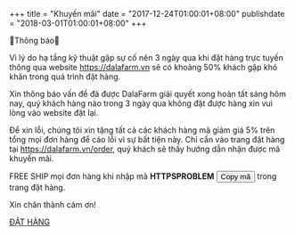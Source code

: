 +++
title = "Khuyến mãi"
date = "2017-12-24T01:00:01+08:00"
publishdate = "2018-03-01T01:00:01+08:00"
+++


📢Thông báo📢

Vì lý do hạ tầng kỹ thuật gặp sự cố nên 3 ngày qua khi đặt hàng trực tuyến thông qua website https://dalafarm.vn sẽ có khoảng 50% khách gặp khó khăn trong quá trình đặt hàng.

Xin thông báo vấn đề đã được DalaFarm giải quyết xong hoàn tất sáng hôm nay, quý khách hàng nào trong 3 ngày qua không đặt được hàng xin vui lòng vào website đặt lại. 

Để xin lỗi, chúng tôi xin tặng tất cả các khách hàng mã giảm giá 5% trên tổng mọi đơn hàng để cáo lỗi vì sự bất tiện này. Chỉ cần vào trang đặt hàng tại https://dalafarm.vn/order, quý khách sẽ thấy hướng dẫn nhận được mã khuyến mãi.

FREE SHIP mọi đơn hàng khi nhập mã <span id="promotionCode">**HTTPSPROBLEM**</span> <button class="btn btn-default" id="copyOrderContentBtn" data-clipboard-target="#promotionCode">Copy mã</button> trong trang đặt hàng.

Xin chân thành cám ơn!

<a href="/order" class="page-scroll btn btn-xl">ĐẶT HÀNG</a>
